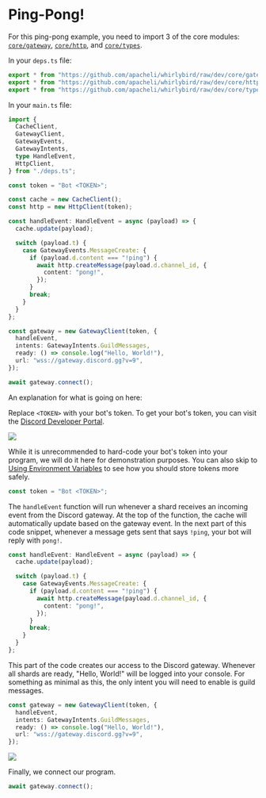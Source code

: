 # Ping-Pong!

For this ping-pong example, you need to import 3 of the core modules:
[`core/gateway`](https://github.com/apacheli/whirlybird/tree/dev/core/gateway),
[`core/http`](https://github.com/apacheli/whirlybird/tree/dev/core/http), and
[`core/types`](https://github.com/apacheli/whirlybird/tree/dev/core/types).

In your `deps.ts` file:

```ts
export * from "https://github.com/apacheli/whirlybird/raw/dev/core/gateway/mod.ts";
export * from "https://github.com/apacheli/whirlybird/raw/dev/core/http/mod.ts";
export * from "https://github.com/apacheli/whirlybird/raw/dev/core/types/mod.ts";
```

In your `main.ts` file:

```ts
import {
  CacheClient,
  GatewayClient,
  GatewayEvents,
  GatewayIntents,
  type HandleEvent,
  HttpClient,
} from "./deps.ts";

const token = "Bot <TOKEN>";

const cache = new CacheClient();
const http = new HttpClient(token);

const handleEvent: HandleEvent = async (payload) => {
  cache.update(payload);

  switch (payload.t) {
    case GatewayEvents.MessageCreate: {
      if (payload.d.content === "!ping") {
        await http.createMessage(payload.d.channel_id, {
          content: "pong!",
        });
      }
      break;
    }
  }
};

const gateway = new GatewayClient(token, {
  handleEvent,
  intents: GatewayIntents.GuildMessages,
  ready: () => console.log("Hello, World!"),
  url: "wss://gateway.discord.gg?v=9",
});

await gateway.connect();
```

An explanation for what is going on here:

Replace `<TOKEN>` with your bot's token. To get your bot's token, you can visit
the [Discord Developer Portal](https://discord.com/developers/applications).

![](https://user-images.githubusercontent.com/43933794/146322094-ec88670a-cef2-4065-af8f-815c2cf8d640.png)

While it is unrecommended to hard-code your bot's token into your program, we
will do it here for demonstration purposes. You can also skip to
[Using Environment Variables](using_environment_variables.md) to see how you
should store tokens more safely.

```ts
const token = "Bot <TOKEN>";
```

The `handleEvent` function will run whenever a shard receives an incoming event
from the Discord gateway. At the top of the function, the cache will
automatically update based on the gateway event. In the next part of this code
snippet, whenever a message gets sent that says `!ping`, your bot will reply
with `pong!`.

```ts
const handleEvent: HandleEvent = async (payload) => {
  cache.update(payload);

  switch (payload.t) {
    case GatewayEvents.MessageCreate: {
      if (payload.d.content === "!ping") {
        await http.createMessage(payload.d.channel_id, {
          content: "pong!",
        });
      }
      break;
    }
  }
};
```

This part of the code creates our access to the Discord gateway. Whenever all
shards are ready, "Hello, World!" will be logged into your console. For
something as minimal as this, the only intent you will need to enable is guild
messages.

```ts
const gateway = new GatewayClient(token, {
  handleEvent,
  intents: GatewayIntents.GuildMessages,
  ready: () => console.log("Hello, World!"),
  url: "wss://gateway.discord.gg?v=9",
});
```

![](https://user-images.githubusercontent.com/43933794/146319245-628c9811-6319-438c-8c54-ceb14d3d1d6c.png)

Finally, we connect our program.

```ts
await gateway.connect();
```
